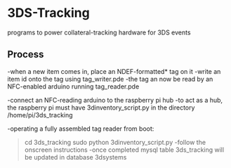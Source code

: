 3DS-Tracking
============

programs to power collateral-tracking hardware for 3DS events

Process
-------
-when a new item comes in, place an NDEF-formatted* tag on it
-write an item id onto the tag using tag_writer.pde
-the tag an now be read by an NFC-enabled arduino running tag_reader.pde

-connect an NFC-reading arduino to the raspberry pi hub
-to act as a hub, the raspberry pi must have 3dinventory_script.py in the directory /home/pi/3ds_tracking

-operating a fully assembled tag reader from boot:
>cd 3ds_tracking
>sudo python 3dinventory_script.py
-follow the onscreen instructions
-once completed mysql table 3ds_tracking will be updated in database 3dsystems
